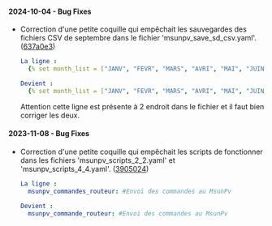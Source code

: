 
#### 2024-10-04 - Bug Fixes
* Correction d'une petite coquille qui empêchait les sauvegardes des fichiers CSV de septembre dans le fichier 'msunpv_save_sd_csv.yaml'. ([637a0e3](https://github.com/tochy83/MsunPv_to_HA/commit/637a0e3953eb1c184afbf797d3ab185edb5dead8))
  ```yml
  La ligne :
    {% set month_list = ["JANV", "FEVR", "MARS", "AVRI", "MAI", "JUIN", "JUIL", "AOUT", "SETP", "OCTO", "NOVE", "DECE"] %}
  
  Devient :
    {% set month_list = ["JANV", "FEVR", "MARS", "AVRI", "MAI", "JUIN", "JUIL", "AOUT", "SEPT", "OCTO", "NOVE", "DECE"] %}
  ```
  Attention cette ligne est présente à 2 endroit dans le fichier et il faut bien corriger les deux.

#### 2023-11-08 - Bug Fixes
* Correction d'une petite coquille qui empêchait les scripts de fonctionner dans les fichiers 'msunpv_scripts_2_2.yaml' et 'msunpv_scripts_4_4.yaml'. ([3905024](https://github.com/tochy83/MsunPv_to_HA/commit/3905024966374c015111fc06c1692965957da1d9))
  ```yml
  La ligne :
    msunpv_commandes_routeur: #Envoi des commandes au MsunPv
  
  Devient :
    msunpv_commande_routeur: #Envoi des commandes au MsunPv
  ```
